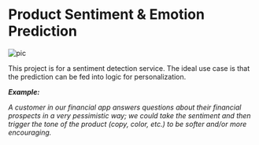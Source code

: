 # Product Sentiment & Emotion Prediction

![pic](https://i.vimeocdn.com/video/759046413_640.jpg)

This project is for a sentiment detection service. The ideal use case is that
the prediction can be fed into logic for personalization.

***Example:***

*A customer in our financial app answers questions about their financial
prospects in a very pessimistic way; we could take the sentiment and then
trigger the tone of the product (copy, color, etc.) to be softer and/or more
encouraging.*
